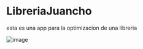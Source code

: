 # LibreriaJuancho

esta es una app para la optimizacion de una libreria

![image](https://github.com/JOTADEV1202/LibreriaJuancho/assets/127954858/50580d33-0358-4b24-865b-31650d242137)

